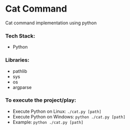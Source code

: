 # Cat Command 
Cat command implementation using python

### Tech Stack:
+ Python

### Libraries:
+ pathlib
+ sys 
+ os
+ argparse


### To execute the project/play:
+ Execute Python on Linux: `./cat.py [path]`
+ Execute Python on Windows: `python ./cat.py [path]`
+ Example: `python ./cat.py [path]`